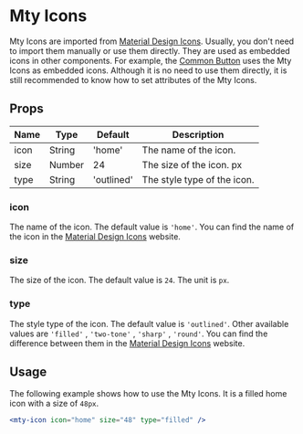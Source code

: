 # Mty Icons

Mty Icons are imported from [Material Design Icons](https://materialdesignicons.com/). Usually, you don't need to import them manually or use them directly. They are used as embedded icons in other components. For example, the [Common Button](./CommonButton.md) uses the Mty Icons as embedded icons. Although it is no need to use them directly, it is still recommended to know how to set attributes of the Mty Icons.

## Props

| Name | Type   | Default    | Description                 |
| ---- | ------ | ---------- | --------------------------- |
| icon | String | 'home'     | The name of the icon.       |
| size | Number | 24         | The size of the icon. px    |
| type | String | 'outlined' | The style type of the icon. |

### icon

The name of the icon. The default value is `'home'`. You can find the name of the icon in the [Material Design Icons](https://materialdesignicons.com/) website.

### size

The size of the icon. The default value is `24`. The unit is `px`.

### type

The style type of the icon. The default value is `'outlined'`. Other available values are `'filled'` , `'two-tone'` , `'sharp'` , `'round'`. You can find the difference between them in the [Material Design Icons](https://materialdesignicons.com/) website.

## Usage

The following example shows how to use the Mty Icons. It is a filled home icon with a size of `48px`.

```jsx
<mty-icon icon="home" size="48" type="filled" />
```
